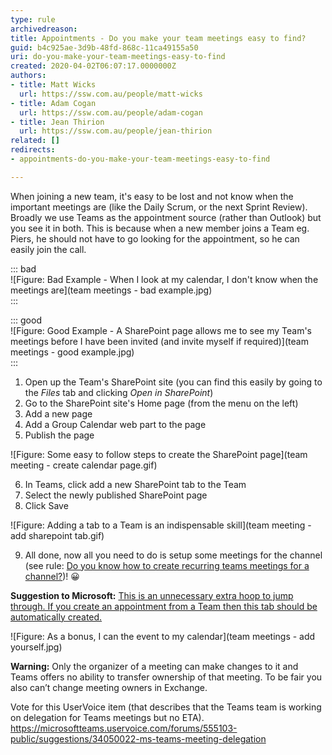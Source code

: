 ```yaml
---
type: rule
archivedreason: 
title: Appointments - Do you make your team meetings easy to find?
guid: b4c925ae-3d9b-48fd-868c-11ca49155a50
uri: do-you-make-your-team-meetings-easy-to-find
created: 2020-04-02T06:07:17.0000000Z
authors:
- title: Matt Wicks
  url: https://ssw.com.au/people/matt-wicks
- title: Adam Cogan
  url: https://ssw.com.au/people/adam-cogan
- title: Jean Thirion
  url: https://ssw.com.au/people/jean-thirion
related: []
redirects:
- appointments-do-you-make-your-team-meetings-easy-to-find

---
```


When joining a new team, it's easy to be lost and not know when the important meetings are (like the Daily Scrum, or the next Sprint Review). Broadly we use Teams as the appointment source (rather than Outlook) but you see it in both. This is because when a new member joins a Team eg. Piers, he should not have to go looking for the appointment, so he can easily join the call.

<!--endintro-->


::: bad  
![Figure: Bad Example - When I look at my calendar, I don't know when the meetings are](team meetings - bad example.jpg)  
:::


::: good  
![Figure: Good Example - A SharePoint page allows me to see my Team's meetings before I have been invited (and invite myself if required)](team meetings - good example.jpg)  
:::

1. Open up the Team's SharePoint site (you can find this easily by going to the 
      *Files* tab and clicking 
      *Open in SharePoint*)
2. Go to the SharePoint site's Home page (from the menu on the left)
3. Add a new page
4. Add a Group Calendar web part to the page
5. Publish the page

![Figure: Some easy to follow steps to create the SharePoint page](team meeting - create calendar page.gif)  

6. In Teams, click add a new SharePoint tab to the Team
7. Select the newly published SharePoint page
8. Click Save

![Figure: Adding a tab to a Team is an indispensable skill](team meeting - add sharepoint tab.gif)  

9. All done, now all you need to do is setup some meetings for the channel (see rule: [Do you know how to create recurring teams meetings for a channel?](https://www.ssw.com.au/rules/create-recurring-teams-meetings-for-a-channel))! 😀

**Suggestion to Microsoft:** [This is an unnecessary extra hoop to jump through. If you create an appointment from a Team then this tab should be automatically created.](https://microsoftteams.uservoice.com/forums/555103-public/suggestions/36007027-add-a-team-calendar-to-teams-or-allow-a-project-te)

![Figure: As a bonus, I can the event to my calendar](team meetings - add yourself.jpg)  


**Warning:** Only the organizer of a meeting can make changes to it and Teams offers no ability to transfer ownership of that meeting.
To be fair you also can’t change meeting owners in Exchange.

Vote for this UserVoice item (that describes that the Teams team is working on delegation for Teams meetings but no ETA).
https://microsoftteams.uservoice.com/forums/555103-public/suggestions/34050022-ms-teams-meeting-delegation
